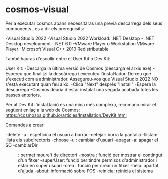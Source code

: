 # cosmos-visual
Per a executar cosmos abans necessitaras una previa descarrega dels seus components , es a dir els prerequisits:

-Visual Studio 2022
-Visual Studio 2022 Workload: .NET Desktop - .NET Desktop development
-.NET 6.0
-VMware Player o Workstation VMware Player
-Microsoft Visual C++ 2010 Redistributable

També hauras d'escollir entre el User Kit o Dev Kit:

User Kit:
-Descarga la última versió de Cosmos (descarga el arxiu exe)
-Espereu que finalitzi la descàrrega i executeu l'instal·lador. Deixeu que s'executi com a administrador. Assegureu-vos que Visual Studio 2022 NO s'està executant quan feu això.
-Clica "Next" després "Install"
-Espera la descarrega
-Cosmos deuria d'estar instalat una vegada acabada totes les passes anteriors.

Per al Dev Kit l'instal.lació es una mica més complexa, recomano mirar el següent enllaç a la web de Cosmos:
https://cosmosos.github.io/articles/Installation/DevKit.html

Comandes a crear: 

-delete -u <name>: espeficica el usuari a borrar
-netejar: borra la pantalla
-llistam: llista els subdirectoris
-choose -u <user>: cambiar d'usuari
-apagar -a: apagar el SO
-cambiarDir <dir>: permet moure't de directori
-mostra <fitxer>: funció per mostrar el contingut d'un fitxer
-superUser: funció per tindre permisos d'administrador i estar en super usuari
-crea <fitxer>: funció per crear un fitxer
-help: apartat d'ajuda
-about: informació sobre l'OS
-reinicia: reinicia el sistema
